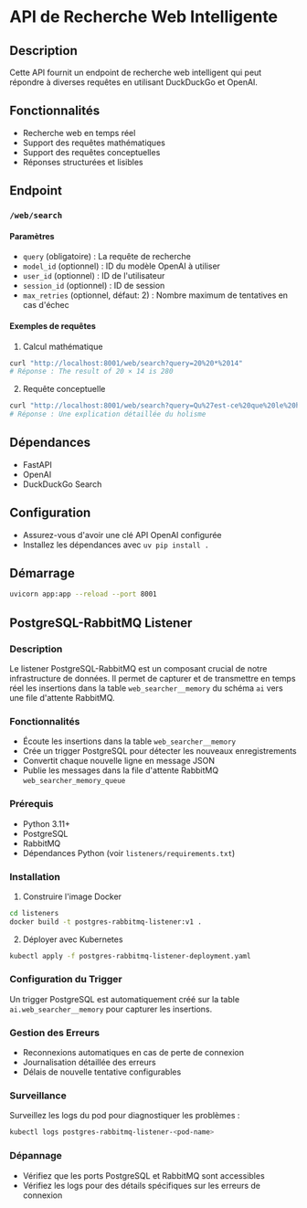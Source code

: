 # API de Recherche Web Intelligente

## Description
Cette API fournit un endpoint de recherche web intelligent qui peut répondre à diverses requêtes en utilisant DuckDuckGo et OpenAI.

## Fonctionnalités
- Recherche web en temps réel
- Support des requêtes mathématiques
- Support des requêtes conceptuelles
- Réponses structurées et lisibles

## Endpoint

### `/web/search`

#### Paramètres
- `query` (obligatoire) : La requête de recherche
- `model_id` (optionnel) : ID du modèle OpenAI à utiliser
- `user_id` (optionnel) : ID de l'utilisateur
- `session_id` (optionnel) : ID de session
- `max_retries` (optionnel, défaut: 2) : Nombre maximum de tentatives en cas d'échec

#### Exemples de requêtes

1. Calcul mathématique
```bash
curl "http://localhost:8001/web/search?query=20%20*%2014"
# Réponse : The result of 20 × 14 is 280
```

2. Requête conceptuelle
```bash
curl "http://localhost:8001/web/search?query=Qu%27est-ce%20que%20le%20holisme%20%3F"
# Réponse : Une explication détaillée du holisme
```

## Dépendances
- FastAPI
- OpenAI
- DuckDuckGo Search

## Configuration
- Assurez-vous d'avoir une clé API OpenAI configurée
- Installez les dépendances avec `uv pip install .`

## Démarrage
```bash
uvicorn app:app --reload --port 8001
```

## PostgreSQL-RabbitMQ Listener

### Description
Le listener PostgreSQL-RabbitMQ est un composant crucial de notre infrastructure de données. Il permet de capturer et de transmettre en temps réel les insertions dans la table `web_searcher__memory` du schéma `ai` vers une file d'attente RabbitMQ.

### Fonctionnalités
- Écoute les insertions dans la table `web_searcher__memory`
- Crée un trigger PostgreSQL pour détecter les nouveaux enregistrements
- Convertit chaque nouvelle ligne en message JSON
- Publie les messages dans la file d'attente RabbitMQ `web_searcher_memory_queue`

### Prérequis
- Python 3.11+
- PostgreSQL
- RabbitMQ
- Dépendances Python (voir `listeners/requirements.txt`)

### Installation

1. Construire l'image Docker
```bash
cd listeners
docker build -t postgres-rabbitmq-listener:v1 .
```

2. Déployer avec Kubernetes
```bash
kubectl apply -f postgres-rabbitmq-listener-deployment.yaml
```

### Configuration du Trigger
Un trigger PostgreSQL est automatiquement créé sur la table `ai.web_searcher__memory` pour capturer les insertions.

### Gestion des Erreurs
- Reconnexions automatiques en cas de perte de connexion
- Journalisation détaillée des erreurs
- Délais de nouvelle tentative configurables

### Surveillance
Surveillez les logs du pod pour diagnostiquer les problèmes :
```bash
kubectl logs postgres-rabbitmq-listener-<pod-name>
```

### Dépannage
- Vérifiez que les ports PostgreSQL et RabbitMQ sont accessibles
- Vérifiez les logs pour des détails spécifiques sur les erreurs de connexion
